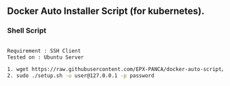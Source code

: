 ## Docker Auto Installer Script (for kubernetes).

### Shell Script
```sh

Requirement : SSH Client
Tested on : Ubuntu Server

1. wget https://raw.githubusercontent.com/EPX-PANCA/docker-auto-script/main/setup.sh
2. sudo ./setup.sh -u user@127.0.0.1 -p password 
```
